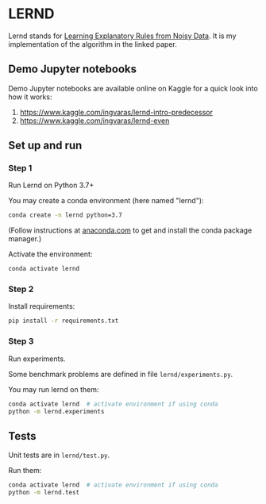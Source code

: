 # LERND

Lernd stands for [Learning Explanatory Rules from Noisy Data](https://arxiv.org/abs/1711.04574).
It is my implementation of the algorithm in the linked paper.

## Demo Jupyter notebooks
Demo Jupyter notebooks are available online on Kaggle for a quick look into how it works:
1. https://www.kaggle.com/ingvaras/lernd-intro-predecessor
2. https://www.kaggle.com/ingvaras/lernd-even

## Set up and run

### Step 1
Run Lernd on Python 3.7+

You may create a conda environment (here named "lernd"):
```bash
conda create -n lernd python=3.7
```

(Follow instructions at [anaconda.com](https://www.anaconda.com) to get and install the conda package manager.)


Activate the environment:
```bash
conda activate lernd
```

### Step 2
Install requirements:
```bash
pip install -r requirements.txt
```

### Step 3
Run experiments.

Some benchmark problems are defined in file `lernd/experiments.py`.

You may run lernd on them:
```bash
conda activate lernd  # activate environment if using conda
python -m lernd.experiments
```


## Tests

Unit tests are in `lernd/test.py`. 

Run them:
```bash
conda activate lernd  # activate environment if using conda
python -m lernd.test
```
